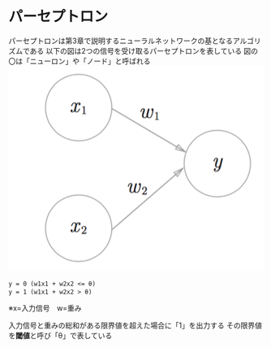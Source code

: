 # パーセプトロン
パーセプトロンは第3章で説明するニューラルネットワークの基となるアルゴリズムである
以下の図は2つの信号を受け取るパーセプトロンを表している
図の〇は「ニューロン」や「ノード」と呼ばれる
![パーセプトロン](perceptron.png "パーセプトロン")

```
y = 0 (w1x1 + w2x2 <= θ)
y = 1 (w1x1 + w2x2 > θ)
```
※x=入力信号　w=重み

入力信号と重みの総和がある限界値を超えた場合に「1」を出力する
その限界値を**閾値**と呼び「θ」で表している
